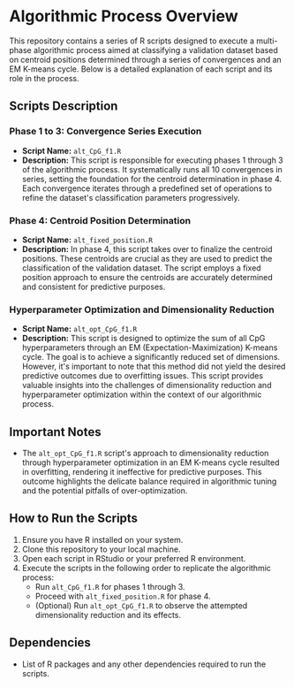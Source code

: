 # Algorithmic Process Overview

This repository contains a series of R scripts designed to execute a multi-phase algorithmic process aimed at classifying a validation dataset based on centroid positions determined through a series of convergences and an EM K-means cycle. Below is a detailed explanation of each script and its role in the process.

## Scripts Description

### Phase 1 to 3: Convergence Series Execution

- **Script Name:** `alt_CpG_f1.R`
- **Description:** This script is responsible for executing phases 1 through 3 of the algorithmic process. It systematically runs all 10 convergences in series, setting the foundation for the centroid determination in phase 4. Each convergence iterates through a predefined set of operations to refine the dataset's classification parameters progressively.

### Phase 4: Centroid Position Determination

- **Script Name:** `alt_fixed_position.R`
- **Description:** In phase 4, this script takes over to finalize the centroid positions. These centroids are crucial as they are used to predict the classification of the validation dataset. The script employs a fixed position approach to ensure the centroids are accurately determined and consistent for predictive purposes.

### Hyperparameter Optimization and Dimensionality Reduction

- **Script Name:** `alt_opt_CpG_f1.R`
- **Description:** This script is designed to optimize the sum of all CpG hyperparameters through an EM (Expectation-Maximization) K-means cycle. The goal is to achieve a significantly reduced set of dimensions. However, it's important to note that this method did not yield the desired predictive outcomes due to overfitting issues. This script provides valuable insights into the challenges of dimensionality reduction and hyperparameter optimization within the context of our algorithmic process.

## Important Notes

- The `alt_opt_CpG_f1.R` script's approach to dimensionality reduction through hyperparameter optimization in an EM K-means cycle resulted in overfitting, rendering it ineffective for predictive purposes. This outcome highlights the delicate balance required in algorithmic tuning and the potential pitfalls of over-optimization.

## How to Run the Scripts

1. Ensure you have R installed on your system.
2. Clone this repository to your local machine.
3. Open each script in RStudio or your preferred R environment.
4. Execute the scripts in the following order to replicate the algorithmic process:
   - Run `alt_CpG_f1.R` for phases 1 through 3.
   - Proceed with `alt_fixed_position.R` for phase 4.
   - (Optional) Run `alt_opt_CpG_f1.R` to observe the attempted dimensionality reduction and its effects.

## Dependencies

- List of R packages and any other dependencies required to run the scripts.
